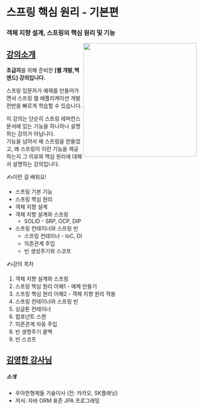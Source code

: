 # 스프링 핵심 원리 - 기본편   
### 객체 지향 설계, 스프링의 핵심 원리 및 기능
<img align='right' src="https://user-images.githubusercontent.com/103511161/214185194-df187b2d-0358-43cb-ace1-90e74fb56843.png" width="300"></img>


## [강의소개](https://www.inflearn.com/course/%EC%8A%A4%ED%94%84%EB%A7%81-%EC%9E%85%EB%AC%B8-%EC%8A%A4%ED%94%84%EB%A7%81%EB%B6%80%ED%8A%B8#)
<span><b>초급자</b>를 위해 준비한 <b>[웹 개발,백엔드] 강의입니다.</b></span>  
  
  
<span>스프링 입문자가 예제를 만들어가면서 스프링 웹 애플리케이션 개발 전반을 빠르게 학습할 수 있습니다.</span>  

이 강의는 단순히 스프링 레퍼런스 문서에 있는 기능을 하나하나 설명하는 강의가 아닙니다.  
기능을 넘어서 왜 스프링을 만들었고, 왜 스프링이 이런 기능을 제공하는지 그 이유와 핵심 원리에 대해서 설명하는 강의입니다.


✍️이런 걸 배워요!   
* 스프링 기본 기능
* 스프링 핵심 원리
* 객체 지향 설계
* 객체 지향 설계와 스프링
  * SOLID - SRP, OCP, DIP
* 스프링 컨테이너와 스프링 빈
  * 스프링 컨테이너 - IoC, DI
  * 의존관계 주입
  * 빈 생성주기와 스코프

✍️강의 목차 
1. 객체 지향 설계와 스프링
2. 스프링 핵심 원리 이해1 - 예제 만들기
3. 스프링 핵심 원리 이해2 - 객체 지향 원리 적용
4. 스프링 컨테이너와 스프링 빈
5. 싱글톤 컨테이너
6. 컴포넌트 스캔
7. 의존관계 자동 주입
8. 빈 생명주기 콜백
9. 빈 스코프



## [김영한 강사님](https://www.inflearn.com/users/@yh)
##### 소개
* 우아한형제들 기술이사 (전: 카카오, SK플래닛)
* 저서: 자바 ORM 표준 JPA 프로그래밍

